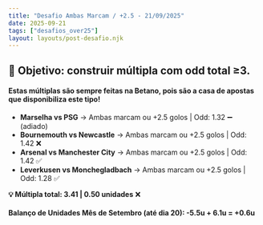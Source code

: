 ```yaml
---
title: "Desafio Ambas Marcam / +2.5 - 21/09/2025"
date: 2025-09-21
tags: ["desafios_over25"]
layout: layouts/post-desafio.njk
---
```


## 🎯 Objetivo: construir múltipla com odd total ≥3.  

#### Estas múltiplas são sempre feitas na Betano, pois são a casa de apostas que disponibiliza este tipo!

- **Marselha vs PSG** → Ambas marcam ou +2.5 golos | Odd: 1.32 ➖ (adiado) 
- **Bournemouth vs Newcastle** → Ambas marcam ou +2.5 golos | Odd: 1.42 ❌ 
- **Arsenal vs Manchester City** → Ambas marcam ou +2.5 golos | Odd: 1.42 ✅
- **Leverkusen vs Monchegladbach** → Ambas marcam ou +2.5 golos | Odd: 1.28 ✅

**💡 Múltipla total: 3.41 | 0.50 unidades** ❌

#### Balanço de Unidades Mês de Setembro (até dia 20): -5.5u + 6.1u = +0.6u